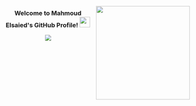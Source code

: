 <img width="250" align="right" src="https://c.tenor.com/_DOBjnGspYAAAAAM/code-coding.gif"> <h3 align="center"> Welcome to Mahmoud Elsaied's GitHub Profile! <img src="https://media.giphy.com/media/hvRJCLFzcasrR4ia7z/giphy.gif" width="28"> </h3> <!-- Typing SVG by DenverCoder1 --> <p align="center"> <a href="https://github.com/DenverCoder1/readme-typing-svg"><img src="https://readme-typing-svg.herokuapp.com/?lines=Mobile%20App%20Developer;Kotlin%20|%20Java%20|%20Flutter;Always%20learning%20new%20technologies&font=Fira%20Code&center=true&width=500&height=45&color=f75c7e&vCenter=true&size=22"></a> </p>

